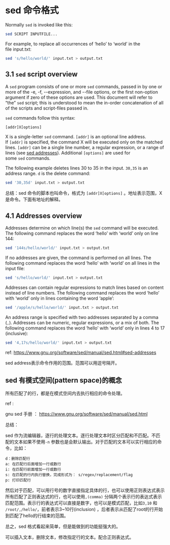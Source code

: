 # sed 命令格式

Normally `sed` is invoked like this:

```bash
sed SCRIPT INPUTFILE...
```

For example, to replace all occurrences of ‘hello’ to ‘world’ in the file input.txt:

```bash
sed 's/hello/world/' input.txt > output.txt
```

## 3.1 `sed` script overview

A `sed` program consists of one or more `sed` commands, passed in by one or more of the -e, -f, --expression, and --file options, or the first non-option argument if zero of these options are used. This document will refer to “the” `sed` script; this is understood to mean the in-order concatenation of all of the scripts and script-files passed in.

`sed` commands follow this syntax:

```bash
[addr]X[options]
```

X is a single-letter `sed` command. `[addr]` is an optional line address. If `[addr]` is specified, the command X will be executed only on the matched lines. `[addr]` can be a single line number, a regular expression, or a range of lines (see [sed addresses](https://www.gnu.org/software/sed/manual/sed.html#sed-addresses)). Additional `[options]` are used for some `sed` commands.

The following example deletes lines 30 to 35 in the input. `30,35` is an address range. `d` is the delete command:

```bash
sed '30,35d' input.txt > output.txt
```

总结：sed 命令的脚本也叫命令，格式为 `[addr]X[options]` 。地址表示范围，X 是命令。下面有地址的解释。

## 4.1 Addresses overview

Addresses determine on which line(s) the `sed` command will be executed. The following command replaces the word ‘hello’ with ‘world’ only on line 144:

```bash
sed '144s/hello/world/' input.txt > output.txt
```

If no addresses are given, the command is performed on all lines. The following command replaces the word ‘hello’ with ‘world’ on all lines in the input file:

```bash
sed 's/hello/world/' input.txt > output.txt
```

Addresses can contain regular expressions to match lines based on content instead of line numbers. The following command replaces the word ‘hello’ with ‘world’ only in lines containing the word ‘apple’:

```bash
sed '/apple/s/hello/world/' input.txt > output.txt
```

An address range is specified with two addresses separated by a comma (`,`). Addresses can be numeric, regular expressions, or a mix of both. The following command replaces the word ‘hello’ with ‘world’ only in lines 4 to 17 (inclusive):

```bash
sed '4,17s/hello/world/' input.txt > output.txt
```

ref: https://www.gnu.org/software/sed/manual/sed.html#sed-addresses

sed address表示命令作用的范围。范围可以用逗号隔开。

## sed 有模式空间(pattern space)的概念

所有匹配了的行，都是在模式空间内去执行相应的命令处理。

ref :

gnu sed 手册 ： https://www.gnu.org/software/sed/manual/sed.html

总结：

sed 作为流编辑器，逐行的处理文本。逐行处理文本时区分匹配和不匹配。不匹配的文本如果不使用`-n` 参数也是会默认输出。对于匹配的文本可以实行相应的命令，比如：

```
d：删除匹配行
a: 在匹配行后面增加一行或数行
i: 在匹配行前面增加一行或数行
s: 在匹配的行内执行替换，完成形式为： s/regex/replacement/flag 
p: 打印匹配行
```

然后对于匹配，可以用行号的数字直接指定具体的行，也可以使用正则表达式表示所有匹配了正则表达式的行，也可以使用`,(comma)` 分隔两个表示行的表达式表示匹配范围。表示行的表达式可以直接是数字，也可以是模式匹配，比如`3,10` 和 `/root/,/hello/`，前者表示3~10行(inclusion) ，后者表示从匹配了root的行开始到匹配了hello的行结束的范围。

总之，sed 格式看起来简单，但是能做到的功能挺强大的。

可以插入文本，删除文本，修改指定行的文本。配合正则表达式。
